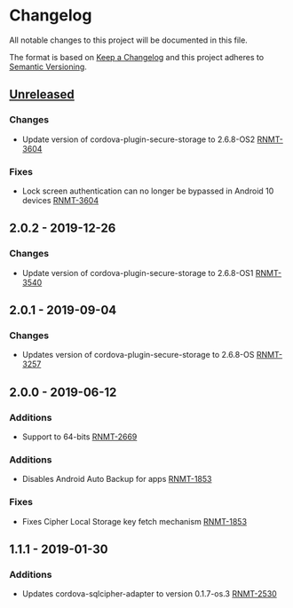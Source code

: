 # Changelog
All notable changes to this project will be documented in this file.

The format is based on [Keep a Changelog](http://keepachangelog.com/en/1.0.0/)
and this project adheres to [Semantic Versioning](http://semver.org/spec/v2.0.0.html).

## [Unreleased]
### Changes
- Update version of cordova-plugin-secure-storage to 2.6.8-OS2 [RNMT-3604](https://outsystemsrd.atlassian.net/browse/RNMT-3604)

### Fixes
- Lock screen authentication can no longer be bypassed in Android 10 devices [RNMT-3604](https://outsystemsrd.atlassian.net/browse/RNMT-3604)

## 2.0.2 - 2019-12-26
### Changes
- Update version of cordova-plugin-secure-storage to 2.6.8-OS1 [RNMT-3540](https://outsystemsrd.atlassian.net/browse/RNMT-3540)

## 2.0.1 - 2019-09-04
### Changes
- Updates version of cordova-plugin-secure-storage to 2.6.8-OS [RNMT-3257](https://outsystemsrd.atlassian.net/browse/RNMT-3257)

## 2.0.0 - 2019-06-12
### Additions
- Support to 64-bits [RNMT-2669](https://outsystemsrd.atlassian.net/browse/RNMT-2669)

### Additions
- Disables Android Auto Backup for apps [RNMT-1853](https://outsystemsrd.atlassian.net/browse/RNMT-1853)

### Fixes
- Fixes Cipher Local Storage key fetch mechanism [RNMT-1853](https://outsystemsrd.atlassian.net/browse/RNMT-1853)

## 1.1.1 - 2019-01-30
### Additions
- Updates cordova-sqlcipher-adapter to version 0.1.7-os.3 [RNMT-2530](https://outsystemsrd.atlassian.net/browse/RNMT-2530)

[Unreleased]: https://github.com/OutSystems/cordova-outsystems-secure-sqlite-bundle/compare/1.1.1...HEAD
[1.1.1]: https://github.com/OutSystems/cordova-outsystems-secure-sqlite-bundle/compare/1.1.0...1.1.1